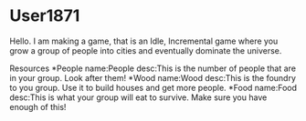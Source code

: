 # User1871

Hello. I am making a game, that is an Idle, Incremental game where you grow a group of people into cities and eventually dominate the universe.

Resources
*People
  name:People
  desc:This is the number of people that are in your group. Look after them!
*Wood
  name:Wood
  desc:This is the foundry to you group. Use it to build houses and get more people.
*Food
  name:Food
  desc:This is what your group will eat to survive. Make sure you have enough of this!
